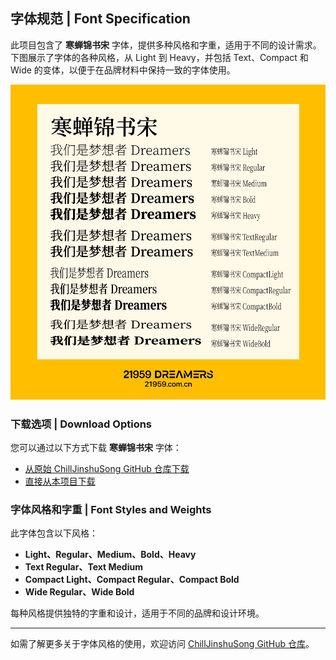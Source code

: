 ## 字体规范 | Font Specification

此项目包含了 **寒蝉锦书宋** 字体，提供多种风格和字重，适用于不同的设计需求。下图展示了字体的各种风格，从 Light 到 Heavy，并包括 Text、Compact 和 Wide 的变体，以便于在品牌材料中保持一致的字体使用。

![Font Specification](font-specification.png)

### 下载选项 | Download Options

您可以通过以下方式下载 **寒蝉锦书宋** 字体：
- [从原始 ChillJinshuSong GitHub 仓库下载](https://github.com/Warren2060/ChillJinshuSong)
- [直接从本项目下载](寒蝉锦书宋GB.zip)

### 字体风格和字重 | Font Styles and Weights

此字体包含以下风格：
- **Light、Regular、Medium、Bold、Heavy**
- **Text Regular、Text Medium**
- **Compact Light、Compact Regular、Compact Bold**
- **Wide Regular、Wide Bold**

每种风格提供独特的字重和设计，适用于不同的品牌和设计环境。

---

如需了解更多关于字体风格的使用，欢迎访问 [ChillJinshuSong GitHub 仓库](https://github.com/Warren2060/ChillJinshuSong)。
